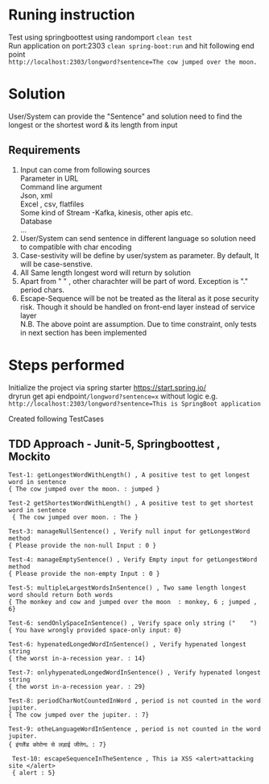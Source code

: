 
# Runing instruction 
Test using springboottest using randomport `clean test`<br />
Run application on port:2303 `clean spring-boot:run` and hit following end point<br />
`http://localhost:2303/longword?sentence=The cow jumped over the moon.`<br />

# Solution 
User/System can provide the "Sentence" and solution need to find the longest or the shortest word & its length from input

## Requirements
1. Input can come from following sources<br />
     Parameter in URL <br />
     Command line argument <br />
     Json, xml <br />
     Excel , csv, flatfiles <br />
     Some kind of Stream -Kafka, kinesis, other apis etc. <br />
     Database <br />
     ... <br />   
2. User/System can send sentence in different language so solution need to compatible with char encoding <br /> 
3. Case-sestivity will be define by user/system as parameter. By default, It will be case-senstive.<br /> 
4. All Same length longest word will return by solution <br /> 
5. Apart from " " , other charachter will be part of word. Exception is "." period chars.<br /> 
6. Escape-Sequence will be not be treated as the literal as it pose security risk. Though  it should be handled on front-end layer instead of service layer <br />
N.B. The above point are assumption. Due to time constraint, only tests in next section has been implemented <br /> 

# Steps performed
Initialize the project via spring starter https://start.spring.io/ <br />
dryrun get api endpoint`/longword?sentence=x` without logic e.g.<br />
`http://localhost:2303/longword?sentence=This is SpringBoot application` <br />

Created following TestCases

## TDD Approach - Junit-5, Springboottest , Mockito 
    Test-1: getLongestWordWithLength() , A positive test to get longest word in sentence
    { The cow jumped over the moon. : jumped }
    
    Test-2 getShortestWordWithLength() , A positive test to get shortest word in sentence
     { The cow jumped over moon. : The }
     
    Test-3: manageNullSentence() , Verify null input for getLongestWord method
    { Please provide the non-null Input : 0 }  
    
    Test-4: manageEmptySentence() , Verify Empty input for getLongestWord method
    { Please provide the non-empty Input : 0 }
    
    Test-5: multipleLargestWordsInSentence() , Two same length longest word should return both words
    { The monkey and cow and jumped over the moon  : monkey, 6 ; jumped , 6}
    
    Test-6: sendOnlySpaceInSentence() , Verify space only string ("    ")
    { You have wrongly provided space-only input: 0}
            
    Test-6: hypenatedLongedWordInSentence() , Verify hypenated longest string
    { the worst in-a-recession year. : 14}
    
    Test-7: onlyhypenatedLongedWordInSentence() , Verify hypenated longest string
    { the worst in-a-recession year. : 29}
    
    Test-8: periodCharNotCountedInWord , period is not counted in the word jupiter.
    { The cow jumped over the jupiter. : 7}
    
    Test-9: otheLanguageWordInSentence , period is not counted in the word jupiter.
    { इंगलैंड कोरोना से लड़ाई जीतेग。: 7}
    
     Test-10: escapeSequenceInTheSentence , This ia XSS <alert>attacking site </alert>
     { alert : 5}
    

